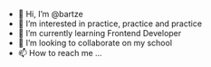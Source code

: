 - 👋 Hi, I’m @bartze
- 👀 I’m interested in practice, practice and practice
- 🌱 I’m currently learning Frontend Developer
- 💞️ I’m looking to collaborate on my school 
- 📫 How to reach me ...

<!---
bartze/bartze is a ✨ special ✨ repository because its `README.md` (this file) appears on your GitHub profile.
You can click the Preview link to take a look at your changes.
--->
